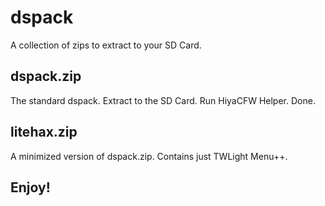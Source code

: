 # dspack
A collection of zips to extract to your SD Card.

## dspack.zip
The standard dspack. Extract to the SD Card. Run HiyaCFW Helper. Done.

## litehax.zip
A minimized version of dspack.zip. Contains just TWLight Menu++.

## Enjoy!
